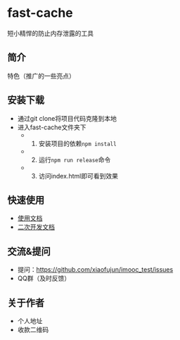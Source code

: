 # fast-cache

短小精悍的防止内存泄露的工具

## 简介

特色（推广的一些亮点）

## 安装下载

- 通过git clone将项目代码克隆到本地
- 进入fast-cache文件夹下
  - 1. 安装项目的依赖`npm install`
  - 2. 运行`npm run release`命令
  - 3. 访问index.html即可看到效果

## 快速使用

- [使用文档](./doc/use/README.md)
- [二次开发文档](./doc/dev/README.md)

## 交流&提问

- 提问：https://github.com/xiaofujun/imooc_test/issues
- QQ群（及时反馈）

## 关于作者

- 个人地址
- 收款二维码
